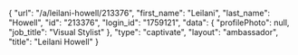{
    "url": "\/a\/leilani-howell\/213376",
    "first_name": "Leilani",
    "last_name": "Howell",
    "id": "213376",
    "login_id": "1759121",
    "data": {
        "profilePhoto": null,
        "job_title": "Visual Stylist"
    },
    "type": "captivate",
    "layout": "ambassador",
    "title": "Leilani Howell"
}
